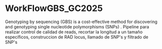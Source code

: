 # WorkFlowGBS_GC2025
Genotyping by sequencing (GBS) is a cost-effective method for discovering and genotyping single nucleotide polymorphisms (SNPs) . Pipeline para realizar control de calidad de reads, recortar la longitud a un tamaño específicos, construccion de RAD locus, llamado de SNP's y filtrado de SNP's

